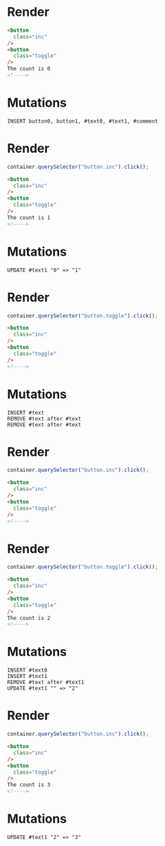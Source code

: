 # Render
```html
<button
  class="inc"
/>
<button
  class="toggle"
/>
The count is 0
<!---->
```

# Mutations
```
INSERT button0, button1, #text0, #text1, #comment
```

# Render
```js
container.querySelector("button.inc").click();
```
```html
<button
  class="inc"
/>
<button
  class="toggle"
/>
The count is 1
<!---->
```

# Mutations
```
UPDATE #text1 "0" => "1"
```

# Render
```js
container.querySelector("button.toggle").click();
```
```html
<button
  class="inc"
/>
<button
  class="toggle"
/>
<!---->
```

# Mutations
```
INSERT #text
REMOVE #text after #text
REMOVE #text after #text
```

# Render
```js
container.querySelector("button.inc").click();
```
```html
<button
  class="inc"
/>
<button
  class="toggle"
/>
<!---->
```


# Render
```js
container.querySelector("button.toggle").click();
```
```html
<button
  class="inc"
/>
<button
  class="toggle"
/>
The count is 2
<!---->
```

# Mutations
```
INSERT #text0
INSERT #text1
REMOVE #text after #text1
UPDATE #text1 "" => "2"
```

# Render
```js
container.querySelector("button.inc").click();
```
```html
<button
  class="inc"
/>
<button
  class="toggle"
/>
The count is 3
<!---->
```

# Mutations
```
UPDATE #text1 "2" => "3"
```